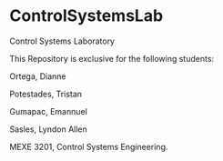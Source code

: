 # ControlSystemsLab
Control Systems Laboratory 

This Repository is exclusive for the following students:

Ortega, Dianne

Potestades, Tristan

Gumapac, Emannuel

Sasles, Lyndon Allen


MEXE 3201, Control Systems Engineering. 
